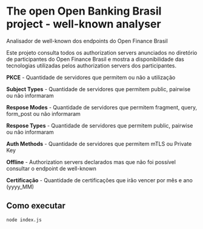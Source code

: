 # The open Open Banking Brasil project - well-known analyser
Analisador de well-known dos endpoints do Open Finance Brasil

Este projeto consulta todos os authorization servers anunciados no diretório de participantes do Open Finance Brasil e mostra a disponibilidade das tecnologias utilizadas pelos authorization servers dos participantes.

**PKCE** - Quantidade de servidores que permitem ou não a utilização

**Subject Types** - Quantidade de servidores que permitem public, pairwise ou não informaram

**Respose Modes** - Quantidade de servidores que permitem fragment, query, form_post ou não informaram

**Respose Types** - Quantidade de servidores que permitem public, pairwise ou não informaram

**Auth Methods** - Quantidade de servidores que permitem mTLS ou Private Key

**Offline** - Authorization servers declarados mas que não foi possível consultar o endpoint de well-known

**Certificação** - Quantidade de certificações que irão vencer por mês e ano (yyyy_MM)

## Como executar

```
node index.js
```
